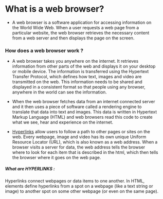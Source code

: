 # What is a web browser?
- A web browser is a software application for accessing information on the World Wide Web. When a user requests a web page from a particular website, the web browser retrieves the necessary content from a web server and then displays the page on the screen.

### How does a web browser work ?
-  A web browser takes you anywhere on the internet. It retrieves information from other parts of the web and displays it on your desktop or mobile device. The information is transferred using the Hypertext Transfer Protocol, which defines how text, images and video are transmitted on the web. This information needs to be shared and displayed in a consistent format so that people using any browser, anywhere in the world can see the information.

- When the web browser fetches data from an internet connected server and it then uses a piece of software called a rendering engine to translate that data into text and images. This data is written in Hypertext Markup Language (HTML) and web browsers read this code to create what we see, hear and experience on the internet. 

- [Hyperlinks](https://github.com/anmolmanitripathi/Cyber-Security-Basics/blob/master/DAY-2/working_of_browser.md#what-are-hyperlinks-) allow users to follow a path to other pages or sites on the web. Every webpage, image and video has its own unique Uniform Resource Locator (URL), which is also known as a web address. When a browser visits a server for data, the web address tells the browser where to look for each item that is described in the html, which then tells the browser where it goes on the web page. 

##### What are HYPERLINKS : 
  Hyperlinks connect webpages or data items to one another. In HTML, <a> elements define hyperlinks from a spot on a webpage (like a text string or image) to another spot on some other webpage (or even on the same page).
